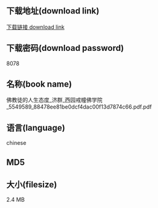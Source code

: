 ## 下载地址(download link)
[下载链接 download link](https://voluble-croquembouche-d321dc.netlify.app/?s=%E4%BD%9B%E6%95%99%E5%BE%92%E7%9A%84%E4%BA%BA%E7%94%9F%E6%80%81%E5%BA%A6_%E6%B5%8E%E7%BE%A4_%E8%A5%BF%E5%9B%AD%E6%88%92%E5%B9%A2%E4%BD%9B%E5%AD%A6%E9%99%A2_5549589_88478ee81be0dcf4dac00f13d7874c66.pdf)

## 下载密码(download password)
8078

## 名称(book name)
佛教徒的人生态度_济群_西园戒幢佛学院_5549589_88478ee81be0dcf4dac00f13d7874c66.pdf.pdf

## 语言(language)
chinese

## MD5


## 大小(filesize)
2.4 MB
